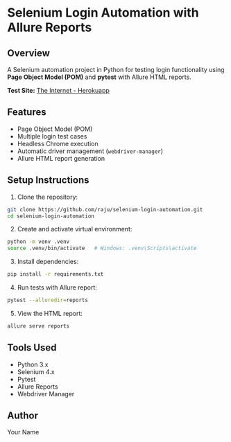 # Selenium Login Automation with Allure Reports

## Overview
A Selenium automation project in Python for testing login functionality using **Page Object Model (POM)** and **pytest** with Allure HTML reports.

**Test Site:** [The Internet - Herokuapp](https://the-internet.herokuapp.com/login)

## Features
- Page Object Model (POM)
- Multiple login test cases
- Headless Chrome execution
- Automatic driver management (`webdriver-manager`)
- Allure HTML report generation

## Setup Instructions
1. Clone the repository:
```bash
git clone https://github.com/raju/selenium-login-automation.git
cd selenium-login-automation
```

2. Create and activate virtual environment:
```bash
python -m venv .venv
source .venv/bin/activate   # Windows: .venv\Scripts\activate
```

3. Install dependencies:
```bash
pip install -r requirements.txt
```

4. Run tests with Allure report:
```bash
pytest --alluredir=reports
```

5. View the HTML report:
```bash
allure serve reports
```

## Tools Used
- Python 3.x
- Selenium 4.x
- Pytest
- Allure Reports
- Webdriver Manager

## Author
Your Name
